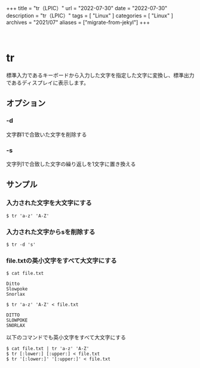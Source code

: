 +++
title = "tr（LPIC）"
url = "2022-07-30"
date = "2022-07-30"
description = "tr（LPIC）"
tags = [
  "Linux"
]
categories = [
  "Linux"
]
archives = "2021/07"
aliases = ["migrate-from-jekyl"]
+++

<br>

# tr

標準入力であるキーボードから入力した文字を指定した文字に変換し、標準出力であるディスプレイに表示します。


## オプション

### -d

文字群1で合致いた文字を削除する

### -s

文字列1で合致した文字の繰り返しを1文字に置き換える


## サンプル

### 入力された文字を大文字にする

```
$ tr 'a-z' 'A-Z'
```

### 入力された文字からsを削除する

```
$ tr -d 's'
```



### file.txtの英小文字をすべて大文字にする

```
$ cat file.txt
```

```
Ditto
Slowpoke
Snorlax
```

```
$ tr 'a-z' 'A-Z' < file.txt 
```

```
DITTO
SLOWPOKE
SNORLAX
```

以下のコマンドでも英小文字をすべて大文字にする

```
$ cat file.txt | tr 'a-z' 'A-Z'
$ tr [:lower:] [:upper:] < file.txt
$ tr '[:lower:]' '[:upper:]' < file.txt
```

